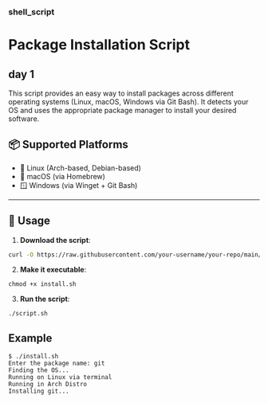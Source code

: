### shell_script

# Package Installation Script
## day 1

This script provides an easy way to install packages across different operating systems (Linux, macOS, Windows via Git Bash). It detects your OS and uses the appropriate package manager to install your desired software.

## 📦 Supported Platforms

- 🐧 Linux (Arch-based, Debian-based)
- 🍎 macOS (via Homebrew)
- 🪟 Windows (via Winget + Git Bash)

---

## 🚀 Usage

1. **Download the script**:

```bash
curl -O https://raw.githubusercontent.com/your-username/your-repo/main/install.sh
```
2. **Make it executable**:

```
chmod +x install.sh
```
3. **Run the script**:

```
./script.sh
```
## Example 

```
$ ./install.sh
Enter the package name: git
Finding the OS...
Running on Linux via terminal
Running in Arch Distro
Installing git...
```
